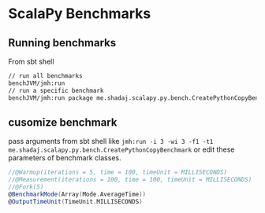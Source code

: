 # ScalaPy Benchmarks


## Running benchmarks

From sbt shell
```bash
// run all benchmarks
benchJVM/jmh:run
// run a specific benchmark
benchJVM/jmh:run package me.shadaj.scalapy.py.bench.CreatePythonCopyBenchmark 
```

## cusomize benchmark

pass arguments from sbt shell like `jmh:run -i 3 -wi 3 -f1 -t1 me.shadaj.scalapy.py.bench.CreatePythonCopyBenchmark` 
or edit these parameters of benchmark classes.
```scala
//@Warmup(iterations = 5, time = 100, timeUnit = MILLISECONDS)
//@Measurement(iterations = 100, time = 100, timeUnit = MILLISECONDS)
//@Fork(5)
@BenchmarkMode(Array(Mode.AverageTime))
@OutputTimeUnit(TimeUnit.MILLISECONDS)
```
